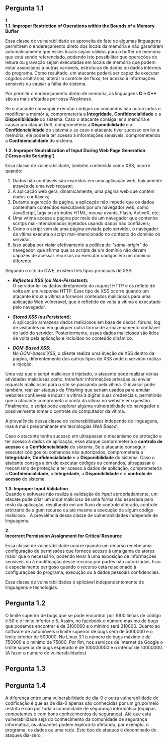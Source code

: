 ## Pergunta 1.1 ##

**1.**  
**1.1. Improper Restriction of Operations within the Bounds of a Memory Buffer**  

Essa classe de vulnerabilidade se aproveita do fato de algumas linguagens permitirem o endereçamento direto dos locais da memória e não garantirem automaticamente que esses locais sejam válidos para o buffer de memória que está sendo referenciado, podendo isto possibilitar que operações de leitura ou gravação sejam executadas em locais de memória que podem estar associados a outras variáveis, estruturas de dados ou dados internos do programa. Como resultado, um atacante poderá ser capaz de executar cógidos arbitrários, alterar o controle de fluxo, ter acesso à informações sensíveis ou causar a falha do sistema.

Por permitir o endereçamento direto de memória, as linguagens **C** e **C++** são as mais afetadas por essa *Weakness*.  

Se o atacante conseguir executar códigos ou comandos não autorizados e modificar a memória, comprometeria a **Integridade**, **Confidencialidade** e a **Disponibilidade** do sistema. Caso o atacante consiga ler a memória e causar um ataque DoS, comprometeria a **Disponibilidade** e a **Confidencialidade** do sistema
e se caso o atacante tiver sucesso em ler a memória, ele poderia ter acesso à informações sensíveis, comprometendo a **Confidencialidade** do sistema.  


**1.2. Improper Neutralization of Input During Web Page Generation ('Cross-site Scripting')**  

Essa classe de vulnerabilidade, também conhecida como XSS, ocorre quando:

1. Dados não confiáveis são inseridos em uma aplicação web, tipicamente através de uma *web request*;
2. A aplicação web gera, dinamicamente, uma página web que contém dados confiáveis;
3. Durante a geração da página, a aplicação não impede que os dados contenham conteúdos executáveis por um navegador web, como JavaScript, tags ou atributos HTML, *mouse events*, Flash, ActiveX, etc;
4. Uma vítima acessa a página por meio de um navegador que contenha scritps mal-intencionados injetados usando dados não confiáveis;
5. Como o script vem de uma página enviada pelo servidor, o navegador da vítima executa o script mal-intencionado no contexto do domínio do servidor.
6. Isso acaba por violar efetivamente a política de *"same-origin"* do navegador, que afirma que os scripts de um domínio não devem capazes de acessar recursos ou executar códigos em um domínio diferente.


Segundo o site do CWE, existem três tipos principais de XSS:


* ***Reflected XSS* (ou *Non-Persistent*):**  
O servidor ler os dados diretamente do *request* HTTP e os reflete de volta em um *response* HTTP. Esse tipo de XSS ocorre quando um atacante induz a vítima a fornecer conteúdos maliciosos para uma aplicação Web vulnerável, que é refletido de volta à vítima e executado pelo navegador.

* ***Stored XSS* (ou *Persistent*):**  
A aplicação armazena dados maliciosos em base de dados, fóruns, log de visitantes ou em qualquer outra forma de armazenamento confiável do lado do servidor. Posteriormente, esses dados maliciosos são lidos de volta pela aplicação e incluídos no conteúdo dinâmico.


* ***DOM-Based XSS*:**  
No *DOM-based XSS*, o cliente realiza uma injeção de XSS dentro da página, diferentemente dos outros tipos de XSS onde o servidor realiza a injeção. 


Uma vez que o script malicioso é injetado, o atacante pode realizar várias atividades maliciosas como, transferir informações privadas ou enviar *requests* maliciosos para o site se passando pela vítima. O invasor pode também, realizar ataques de *Phishing* que seriam usados para emular websites confiáveis e induzir a vítima à digitar suas credenciais, permitindo que o atacante comprometa a conta da vítima no website em questão. Finalmente, o script pode explorar alguma vulnerabilidade do navegador e possivelmente tomar o controle do computador da vítima.  

A prevalência dessa classe de vulnerabilidades independe de linguagens, mas é mais predominante em tecnologias *Web Based*.  

Caso o atacante tenha sucesso em ultrapassar o mecanismo de proteção e ter acesso à dados de aplicação, esse ataque comprometeria o **controlo de acesso** e a **Confidencialidade** do sistema. Se o atacante conseguir executar códigos ou comandos não autorizados, comprometeria a **Integridade**, **Confidencialidade** e a **Disponibilidade** do sistema. Caso o atacante consiga além de executar códigos ou comandos, ultrapassar o mecanismo de proteção e ter acesso à dados de aplicação, comprometeria a **Confidencialidade**, a **Integridade**, a **Disponibilidade** e o **controlo de acesso** do sistema.  

**1.3. Improper Input Validation**  
Quando o software não realiza a validação do *input* apropriadamente, um atacate pode criar um *input* malicioso de uma forma não esperada pelo resto da aplicação, resultando em um fluxo de controle alterado, controle arbitrário de algum recurso ou até mesmo a execução de algum código malicioso.
&nbsp;
A prevalência dessa classe de vulnerabilidades independe de linguagens.  

**2.**  
**Incorrect Permission Assignment for Critical Resource**  

Essa classe de vulnerabilidade ocorre quando um recurso recebe uma configuração de permissões que fornece acesso à uma gama de atores maior que o necessário, podendo levar à uma exposição de informações sensíveis ou à modificação desse recurso por partes não autorizadas. Isso é especialmente perigoso quando o recurso está relacionado à configurações do programa, execução ou à dados pessoais confidenciais.  

Essa classe de vulnerabilidades é aplicável independentemente de linguagens e tecnologias.  


## Pergunta 1.2 ##  
O limite superior de bugs que se pode encontrar por 1000 linhas de código é 50 e o limite inferior é 5.
Assim, no facebook o número máximo de bugs que podemos encontrar é de 3100000 e o mínimo será 310000. Quanto ao software de automóveis o limite superior de bugs será de 5000000 e o limite inferior de 500000. No Linux 3.1 o número de bugs máximo é de 750000 e o mínimo de 75000. Por fim, nos serviços de internet da Google o limite superior de bugs esperado é de 100000000 e o inferior de 10000000. (A fazer o numero de vulnerabilidades)
## Pergunta 1.3 ##  
## Pergunta 1.4 ##
A diferença entre uma vulnerabilidade de dia-0 e outra vulnerabilidade de codificação é que as de dia-0 apenas são conhecidas por um grupo/meio restrito e não por toda a comunidade de segurança informática (equipas competentes e com bons conhecimentos de segurança). Até que esta vulnerabilidade seja do conhecimento da comunidade de segurança informática, os atacantes podem explorá-la afetando, por exemplo, o programa, os dados ou uma rede. Este tipo de ataques é denominado de ataques dia-zero. 

